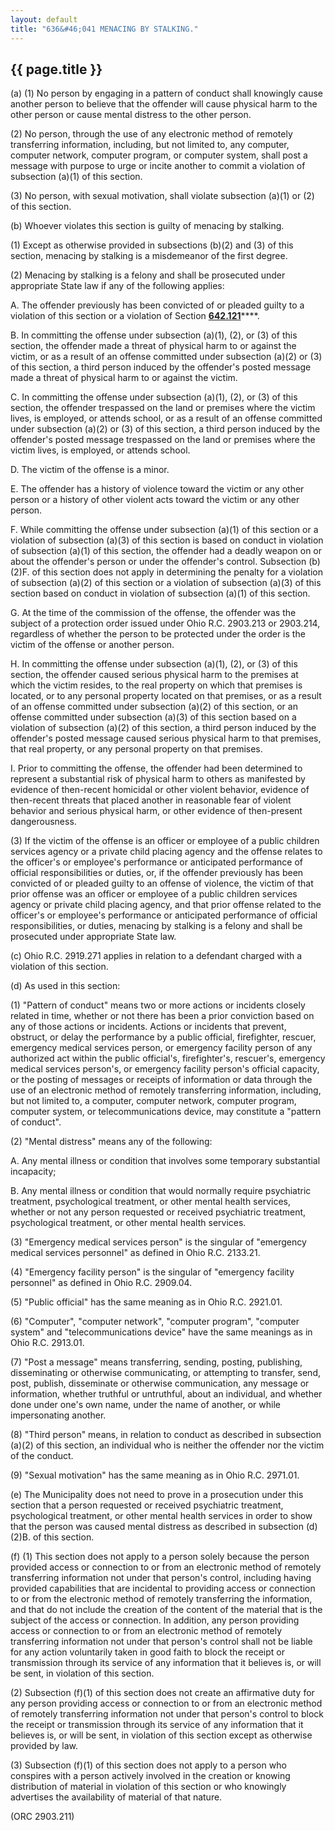 ```yaml
---
layout: default
title: "636&#46;041 MENACING BY STALKING."
---
```


{{ page.title }}
----------------

(a) (1) No person by engaging in a pattern of conduct shall knowingly cause another person to believe that the offender will cause physical harm to the other person or cause mental distress to the other person.

(2) No person, through the use of any electronic method of remotely transferring information, including, but not limited to, any computer, computer network, computer program, or computer system, shall post a message with purpose to urge or incite another to commit a violation of subsection (a)(1) of this section.

(3) No person, with sexual motivation, shall violate subsection (a)(1) or (2) of this section.

(b) Whoever violates this section is guilty of menacing by stalking.

(1) Except as otherwise provided in subsections (b)(2) and (3) of this section, menacing by stalking is a misdemeanor of the first degree.

(2) Menacing by stalking is a felony and shall be prosecuted under appropriate State law if any of the following applies:

  A. The offender previously has been convicted of or pleaded guilty to a violation of this section or a violation of Section [**642.121**](32fa9e0b.html)****.

  B. In committing the offense under subsection (a)(1), (2), or (3) of this section, the offender made a threat of physical harm to or against the victim, or as a result of an offense committed under subsection (a)(2) or (3) of this section, a third person induced by the offender's posted message made a threat of physical harm to or against the victim.

  C. In committing the offense under subsection (a)(1), (2), or (3) of this section, the offender trespassed on the land or premises where the victim lives, is employed, or attends school, or as a result of an offense committed under subsection (a)(2) or (3) of this section, a third person induced by the offender's posted message trespassed on the land or premises where the victim lives, is employed, or attends school.

  D. The victim of the offense is a minor.

  E. The offender has a history of violence toward the victim or any other person or a history of other violent acts toward the victim or any other person.

  F. While committing the offense under subsection (a)(1) of this section or a violation of subsection (a)(3) of this section is based on conduct in violation of subsection (a)(1) of this section, the offender had a deadly weapon on or about the offender's person or under the offender's control. Subsection (b)(2)F. of this section does not apply in determining the penalty for a violation of subsection (a)(2) of this section or a violation of subsection (a)(3) of this section based on conduct in violation of subsection (a)(1) of this section.

  G. At the time of the commission of the offense, the offender was the subject of a protection order issued under Ohio R.C. 2903.213 or 2903.214, regardless of whether the person to be protected under the order is the victim of the offense or another person.

  H. In committing the offense under subsection (a)(1), (2), or (3) of this section, the offender caused serious physical harm to the premises at which the victim resides, to the real property on which that premises is located, or to any personal property located on that premises, or as a result of an offense committed under subsection (a)(2) of this section, or an offense committed under subsection (a)(3) of this section based on a violation of subsection (a)(2) of this section, a third person induced by the offender's posted message caused serious physical harm to that premises, that real property, or any personal property on that premises.

  I. Prior to committing the offense, the offender had been determined to represent a substantial risk of physical harm to others as manifested by evidence of then-recent homicidal or other violent behavior, evidence of then-recent threats that placed another in reasonable fear of violent behavior and serious physical harm, or other evidence of then-present dangerousness.

(3) If the victim of the offense is an officer or employee of a public children services agency or a private child placing agency and the offense relates to the officer's or employee's performance or anticipated performance of official responsibilities or duties, or, if the offender previously has been convicted of or pleaded guilty to an offense of violence, the victim of that prior offense was an officer or employee of a public children services agency or private child placing agency, and that prior offense related to the officer's or employee's performance or anticipated performance of official responsibilities, or duties, menacing by stalking is a felony and shall be prosecuted under appropriate State law.

(c) Ohio R.C. 2919.271 applies in relation to a defendant charged with a violation of this section.

(d) As used in this section:

(1) "Pattern of conduct" means two or more actions or incidents closely related in time, whether or not there has been a prior conviction based on any of those actions or incidents. Actions or incidents that prevent, obstruct, or delay the performance by a public official, firefighter, rescuer, emergency medical services person, or emergency facility person of any authorized act within the public official's, firefighter's, rescuer's, emergency medical services person's, or emergency facility person's official capacity, or the posting of messages or receipts of information or data through the use of an electronic method of remotely transferring information, including, but not limited to, a computer, computer network, computer program, computer system, or telecommunications device, may constitute a "pattern of conduct".

(2) "Mental distress" means any of the following:

  A. Any mental illness or condition that involves some temporary substantial incapacity;

  B. Any mental illness or condition that would normally require psychiatric treatment, psychological treatment, or other mental health services, whether or not any person requested or received psychiatric treatment, psychological treatment, or other mental health services.

(3) "Emergency medical services person" is the singular of "emergency medical services personnel" as defined in Ohio R.C. 2133.21.

(4) "Emergency facility person" is the singular of "emergency facility personnel" as defined in Ohio R.C. 2909.04.

(5) "Public official" has the same meaning as in Ohio R.C. 2921.01.

(6) "Computer", "computer network", "computer program", "computer system" and "telecommunications device" have the same meanings as in Ohio R.C. 2913.01.

(7) "Post a message" means transferring, sending, posting, publishing, disseminating or otherwise communicating, or attempting to transfer, send, post, publish, disseminate or otherwise communication, any message or information, whether truthful or untruthful, about an individual, and whether done under one's own name, under the name of another, or while impersonating another.

(8) "Third person" means, in relation to conduct as described in subsection (a)(2) of this section, an individual who is neither the offender nor the victim of the conduct.

(9) "Sexual motivation" has the same meaning as in Ohio R.C. 2971.01.

(e) The Municipality does not need to prove in a prosecution under this section that a person requested or received psychiatric treatment, psychological treatment, or other mental health services in order to show that the person was caused mental distress as described in subsection (d)(2)B. of this section.

(f) (1) This section does not apply to a person solely because the person provided access or connection to or from an electronic method of remotely transferring information not under that person's control, including having provided capabilities that are incidental to providing access or connection to or from the electronic method of remotely transferring the information, and that do not include the creation of the content of the material that is the subject of the access or connection. In addition, any person providing access or connection to or from an electronic method of remotely transferring information not under that person's control shall not be liable for any action voluntarily taken in good faith to block the receipt or transmission through its service of any information that it believes is, or will be sent, in violation of this section.

(2) Subsection (f)(1) of this section does not create an affirmative duty for any person providing access or connection to or from an electronic method of remotely transferring information not under that person's control to block the receipt or transmission through its service of any information that it believes is, or will be sent, in violation of this section except as otherwise provided by law.

(3) Subsection (f)(1) of this section does not apply to a person who conspires with a person actively involved in the creation or knowing distribution of material in violation of this section or who knowingly advertises the availability of material of that nature.

  (ORC 2903.211)